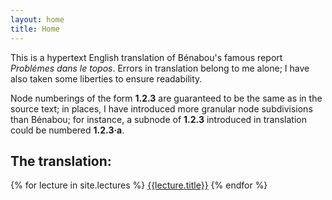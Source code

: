 ```yaml
---
layout: home
title: Home
---
```


This is a hypertext English translation of Bénabou's famous report *Problémes
dans le topos*. Errors in translation belong to me alone; I have also taken
some liberties to ensure readability.

Node numberings of the form **1.2.3** are guaranteed to be the same as in the
source text; in places, I have introduced more granular node subdivisions than
Bénabou; for instance, a subnode of **1.2.3** introduced in translation could
be numbered **1.2.3·a**.

## The translation:

{% for lecture in site.lectures %}
  <a href="{{ lecture.url | relative_url }}">{{lecture.title}}</a>
{% endfor %}
